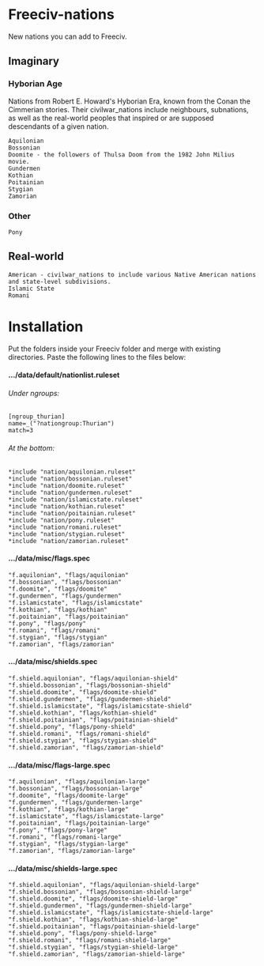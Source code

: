 # Freeciv-nations
New nations you can add to Freeciv.


## Imaginary

### Hyborian Age

Nations from Robert E. Howard's Hyborian Era, known from the Conan the Cimmerian stories. Their civilwar_nations include neighbours, subnations, as well as the real-world peoples that inspired or are supposed descendants of a given nation.

    Aquilonian
    Bossonian
    Doomite - the followers of Thulsa Doom from the 1982 John Milius movie.
    Gundermen
    Kothian
    Poitainian
    Stygian
    Zamorian

### Other

    Pony

## Real-world

    American - civilwar_nations to include various Native American nations and state-level subdivisions.
    Islamic State
    Romani

# Installation

Put the folders inside your Freeciv folder and merge with existing directories. Paste the following lines to the files below:

#### …/data/default/nationlist.ruleset

###### Under ngroups:

    [ngroup_thurian]
    name=_("?nationgroup:Thurian")
    match=3

###### At the bottom:

    *include "nation/aquilonian.ruleset"
    *include "nation/bossonian.ruleset"
    *include "nation/doomite.ruleset"
    *include "nation/gundermen.ruleset"
    *include "nation/islamicstate.ruleset"
    *include "nation/kothian.ruleset"
    *include "nation/poitainian.ruleset"
    *include "nation/pony.ruleset"
    *include "nation/romani.ruleset"
    *include "nation/stygian.ruleset"
    *include "nation/zamorian.ruleset"

#### …/data/misc/flags.spec

    "f.aquilonian", "flags/aquilonian"
    "f.bossonian", "flags/bossonian"
    "f.doomite", "flags/doomite"
    "f.gundermen", "flags/gundermen"
    "f.islamicstate", "flags/islamicstate"
    "f.kothian", "flags/kothian"
    "f.poitainian", "flags/poitainian"
    "f.pony", "flags/pony"
    "f.romani", "flags/romani"
    "f.stygian", "flags/stygian"
    "f.zamorian", "flags/zamorian"
      
#### …/data/misc/shields.spec

    "f.shield.aquilonian", "flags/aquilonian-shield"
    "f.shield.bossonian", "flags/bossonian-shield"
    "f.shield.doomite", "flags/doomite-shield"
    "f.shield.gundermen", "flags/gundermen-shield"
    "f.shield.islamicstate", "flags/islamicstate-shield"
    "f.shield.kothian", "flags/kothian-shield"
    "f.shield.poitainian", "flags/poitainian-shield"
    "f.shield.pony", "flags/pony-shield"
    "f.shield.romani", "flags/romani-shield"
    "f.shield.stygian", "flags/stygian-shield"
    "f.shield.zamorian", "flags/zamorian-shield"

#### …/data/misc/flags-large.spec

    "f.aquilonian", "flags/aquilonian-large"
    "f.bossonian", "flags/bossonian-large"
    "f.doomite", "flags/doomite-large"
    "f.gundermen", "flags/gundermen-large"
    "f.kothian", "flags/kothian-large"
    "f.islamicstate", "flags/islamicstate-large"
    "f.poitainian", "flags/poitainian-large"
    "f.pony", "flags/pony-large"
    "f.romani", "flags/romani-large"
    "f.stygian", "flags/stygian-large"
    "f.zamorian", "flags/zamorian-large"
#### …/data/misc/shields-large.spec

    "f.shield.aquilonian", "flags/aquilonian-shield-large"
    "f.shield.bossonian", "flags/bossonian-shield-large"
    "f.shield.doomite", "flags/doomite-shield-large"
    "f.shield.gundermen", "flags/gundermen-shield-large"
    "f.shield.islamicstate", "flags/islamicstate-shield-large"
    "f.shield.kothian", "flags/kothian-shield-large"
    "f.shield.poitainian", "flags/poitainian-shield-large"
    "f.shield.pony", "flags/pony-shield-large"
    "f.shield.romani", "flags/romani-shield-large"
    "f.shield.stygian", "flags/stygian-shield-large"
    "f.shield.zamorian", "flags/zamorian-shield-large"
    
